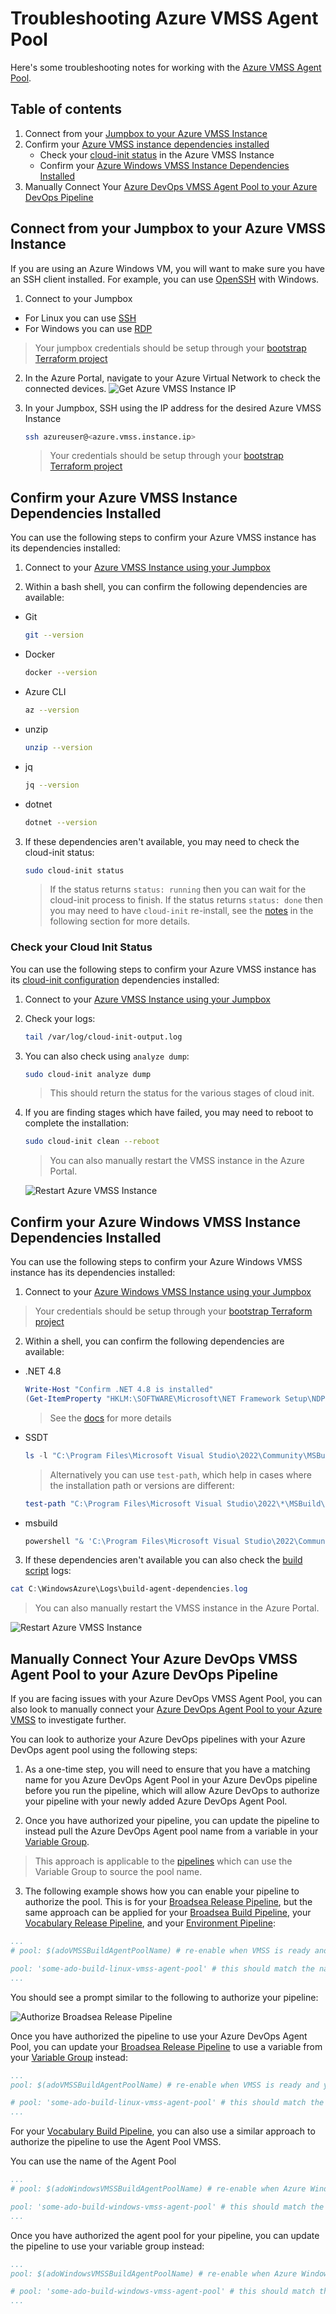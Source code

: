 # Troubleshooting Azure VMSS Agent Pool

Here's some troubleshooting notes for working with the [Azure VMSS Agent Pool](/infra/terraform/bootstrap/README.md/#step-5-setup-your-azure-devops-agent-pool).

## Table of contents

1. Connect from your [Jumpbox to your Azure VMSS Instance](#connect-from-your-jumpbox-to-your-azure-vmss-instance)
2. Confirm your [Azure VMSS instance dependencies installed](#confirm-your-azure-vmss-instance-dependencies-installed)
    * Check your [cloud-init status](#check-your-cloud-init-status) in the Azure VMSS Instance
    * Confirm your [Azure Windows VMSS Instance Dependencies Installed](#confirm-your-azure-windows-vmss-instance-dependencies-installed)
3. Manually Connect Your [Azure DevOps VMSS Agent Pool to your Azure DevOps Pipeline](#manually-connect-your-azure-devops-vmss-agent-pool-to-your-azure-devops-pipeline)

## Connect from your Jumpbox to your Azure VMSS Instance

If you are using an Azure Windows VM, you will want to make sure you have an SSH client installed.  For example, you can use [OpenSSH](https://docs.microsoft.com/en-us/windows-server/administration/openssh/openssh_install_firstuse) with Windows.

1. Connect to your Jumpbox

* For Linux you can use [SSH](https://docs.microsoft.com/en-us/azure/virtual-machines/linux/mac-create-ssh-keys#ssh-into-your-vm)
* For Windows you can use [RDP](https://docs.microsoft.com/en-us/azure/virtual-machines/windows/connect-logon)

> Your jumpbox credentials should be setup through your [bootstrap Terraform project](/infra/terraform/bootstrap/README.md#step-1-update-your-variables)

2. In the Azure Portal, navigate to your Azure Virtual Network to check the connected devices.
  ![Get Azure VMSS Instance IP](/docs/media/connect_to_azure_vmss_instance_1.png)

3. In your Jumpbox, SSH using the IP address for the desired Azure VMSS Instance

    ```bash
    ssh azureuser@<azure.vmss.instance.ip>
    ```

    > Your credentials should be setup through your [bootstrap Terraform project](/infra/terraform/bootstrap/README.md#step-1-update-your-variables)

## Confirm your Azure VMSS Instance Dependencies Installed

You can use the following steps to confirm your Azure VMSS instance has its dependencies installed:

1. Connect to your [Azure VMSS Instance using your Jumpbox](#connect-from-your-jumpbox-to-your-azure-vmss-instance)

2. Within a bash shell, you can confirm the following dependencies are available:

* Git

  ```bash
  git --version
  ```

* Docker

  ```bash
  docker --version
  ```

* Azure CLI
  
  ```bash
  az --version
  ```
  
* unzip

  ```bash
  unzip --version
  ```

* jq

  ```bash
  jq --version
  ```

* dotnet

  ```bash
  dotnet --version
  ```

3. If these dependencies aren't available, you may need to check the cloud-init status:

    ```bash
    sudo cloud-init status
    ```

    > If the status returns `status: running` then you can wait for the cloud-init process to finish.  If the status returns `status: done` then you may need to have `cloud-init` re-install, see the [notes](#check-your-cloud-init-status) in the following section for more details.

### Check your Cloud Init Status

You can use the following steps to confirm your Azure VMSS instance has its [cloud-init configuration](/infra/terraform/bootstrap/adobuilder.conf) dependencies installed:

1. Connect to your [Azure VMSS Instance using your Jumpbox](#connect-from-your-jumpbox-to-your-azure-vmss-instance)

2. Check your logs:

    ```bash
    tail /var/log/cloud-init-output.log
    ```

3. You can also check using `analyze dump`:

    ```bash
    sudo cloud-init analyze dump
    ```

      > This should return the status for the various stages of cloud init.
  
4. If you are finding stages which have failed, you may need to reboot to complete the installation:

    ```bash
    sudo cloud-init clean --reboot
    ```

    > You can also manually restart the VMSS instance in the Azure Portal.

    ![Restart Azure VMSS Instance](/docs/media/azure_vmss_restart_instance.png)

## Confirm your Azure Windows VMSS Instance Dependencies Installed

You can use the following steps to confirm your Azure Windows VMSS instance has its dependencies installed:

1. Connect to your [Azure Windows VMSS Instance using your Jumpbox](#connect-from-your-jumpbox-to-your-azure-vmss-instance)

  > Your credentials should be setup through your [bootstrap Terraform project](/infra/terraform/bootstrap/README.md#step-1-update-your-variables)

2. Within a shell, you can confirm the following dependencies are available:

* .NET 4.8

  ```powershell
  Write-Host "Confirm .NET 4.8 is installed"
  (Get-ItemProperty "HKLM:\SOFTWARE\Microsoft\NET Framework Setup\NDP\v4\Full").Release -ge 528040
  ```

  > See the [docs](https://docs.microsoft.com/en-us/dotnet/framework/migration-guide/how-to-determine-which-versions-are-installed#minimum-version) for more details

* SSDT

  ```powershell
  ls -l "C:\Program Files\Microsoft Visual Studio\2022\Community\MSBuild\Microsoft\VisualStudio\v17.0\SSDT"
  ```

  > Alternatively you can use `test-path`, which help in cases where the installation path or versions are different:
  
  ```powershell
  test-path "C:\Program Files\Microsoft Visual Studio\2022\*\MSBuild\Microsoft\VisualStudio\*\SSDT"
  ```

* msbuild

  ```powershell
  powershell "& 'C:\Program Files\Microsoft Visual Studio\2022\Community\MSBuild\Current\Bin\msbuild.exe' -version"
  ```
  
3. If these dependencies aren't available you can also check the [build script](/infra/terraform/bootstrap/scripts/build-agent-dependencies.ps1) logs:

  ```powershell
  cat C:\WindowsAzure\Logs\build-agent-dependencies.log
  ```

  > You can also manually restart the VMSS instance in the Azure Portal.

  ![Restart Azure VMSS Instance](/docs/media/azure_windows_vmss_restart_instance.png)

## Manually Connect Your Azure DevOps VMSS Agent Pool to your Azure DevOps Pipeline

If you are facing issues with your Azure DevOps VMSS Agent Pool, you can also look to manually connect your [Azure DevOps Agent Pool to your Azure VMSS](https://docs.microsoft.com/en-us/azure/devops/pipelines/agents/scale-set-agents?view=azure-devops) to investigate further.

You can look to authorize your Azure DevOps pipelines with your Azure DevOps agent pool using the following steps:

1. As a one-time step, you will need to ensure that you have a matching name for you Azure DevOps Agent Pool in your Azure DevOps pipeline before you run the pipeline, which will allow Azure DevOps to authorize your pipeline with your newly added Azure DevOps Agent Pool.

2. Once you have authorized your pipeline, you can update the pipeline to instead pull the Azure DevOps Agent pool name from a variable in your [Variable Group](/docs/update_your_variables.md/#3-environment-vg).

  > This approach is applicable to the [pipelines](/pipelines/README.md/) which can use the Variable Group to source the pool name.
  
3. The following example shows how you can enable your pipeline to authorize the pool.  This is for your [Broadsea Release Pipeline](/pipelines/README.md#broadsea-release-pipeline), but the same approach can be applied for your [Broadsea Build Pipeline](/pipelines/README.md#broadsea-build-pipeline), your [Vocabulary Release Pipeline](/pipelines/README.md#vocabulary-release-pipeline), and your [Environment Pipeline](/pipelines/README.md#environment-pipeline):

  ```yaml
  ...
  # pool: $(adoVMSSBuildAgentPoolName) # re-enable when VMSS is ready and you have granted access to the agent pool
  
  pool: 'some-ado-build-linux-vmss-agent-pool' # this should match the name of your azure devops VMSS agent pool.  You can comment this out when you have authorized your Azure DevOps agent pool and then rely on the variable from your Variable Group.
  ...
  ```
  
  You should see a prompt similar to the following to authorize your pipeline:

  ![Authorize Broadsea Release Pipeline](/docs/media/broadsea_release_pipeline_achilles_etl_synthea_0.png)

  Once you have authorized the pipeline to use your Azure DevOps Agent Pool, you can update your [Broadsea Release Pipeline](/pipelines/README.md/#broadsea-release-pipeline) to use a variable from your [Variable Group](/docs/update_your_variables.md/#3-environment-vg) instead:

  ```yaml
  ...
  pool: $(adoVMSSBuildAgentPoolName) # re-enable when VMSS is ready and you have granted access to the agent pool
  
  # pool: 'some-ado-build-linux-vmss-agent-pool' # this should match the name of your azure devops VMSS agent pool.  You can comment this out when you have authorized your Azure DevOps agent pool and then rely on the variable from your Variable Group.
  ...
  ```

  For your [Vocabulary Build Pipeline](/pipelines/README.md#vocabulary-build-pipeline), you can also use a similar approach to authorize the pipeline to use the Agent Pool VMSS.

  You can use the name of the Agent Pool

  ```yaml
  ...
  # pool: $(adoWindowsVMSSBuildAgentPoolName) # re-enable when Azure Windows VMSS is ready and you have granted access to the agent pool
  
  pool: 'some-ado-build-windows-vmss-agent-pool' # this should match the name of your azure devops Windows VMSS agent pool.  You can comment this out when you have authorized your Azure DevOps agent pool and then rely on the variable from your Variable Group.
  ...
  ```

  Once you have authorized the agent pool for your pipeline, you can update the pipeline to use your variable group instead:
  
  ```yaml
  ...
  pool: $(adoWindowsVMSSBuildAgentPoolName) # re-enable when Azure Windows VMSS is ready and you have granted access to the agent pool
  
  # pool: 'some-ado-build-windows-vmss-agent-pool' # this should match the name of your azure devops Windows VMSS agent pool.  You can comment this out when you have authorized your Azure DevOps agent pool and then rely on the variable from your Variable Group.
  ...
  ```
